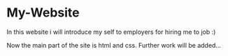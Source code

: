 # My-Website

In this website i  will introduce my self to employers for hiring me to job :)

Now the main part of the site is html and css. Further work will be added...
